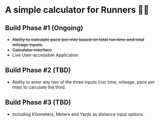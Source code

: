 # A simple calculator for Runners 🏃‍♀

## Build Phase #1 (Ongoing)

* ~~Ability to calculate pace per mile based on total run time and total mileage inputs.~~
* ~~Calculator interface~~
* Live User-accessible Application

## Build Phase #2 (TBD)

* Ability to enter any two of the three inputs (run time, mileage, pace per mile) to calculate the third.

## Build Phase #3 (TBD)

* Including Kilometers, Meters and Yards as distance input options.
